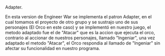 Adapter.

En esta version de Engineer War se implementa el patron Adapter, en el cual tomamos el proyecto de otro grupo y se sustrajo uno de sus personajes (El Orco en este caso) y se implementó en nuestro juego, el metodo adaptado fue el de "Atacar" que es la accion que ejecuta el orco, contrario al accionar de nuestros personajes, llamado "Ingeniar", una vez adaptado el metodo "Atacar", el Orco 
respondia al llamado de "Ingeniar" sin afectar su funcionalidad en nuestro programa.
